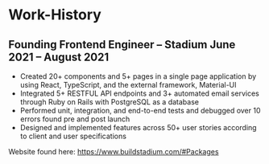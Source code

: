 # Work-History

## Founding Frontend Engineer – Stadium 	June 2021 – August 2021 ##
  - Created 20+ components and 5+ pages in a single page application by using React, TypeScript, and the external framework, Material-UI
  - Integrated 5+ RESTFUL API endpoints and 3+ automated email services through Ruby on Rails with PostgreSQL as a database
  - Performed unit, integration, and end-to-end tests and debugged over 10 errors found pre and post launch
  - Designed and implemented features across 50+ user stories according to client and user specifications

Website found here: https://www.buildstadium.com/#Packages

